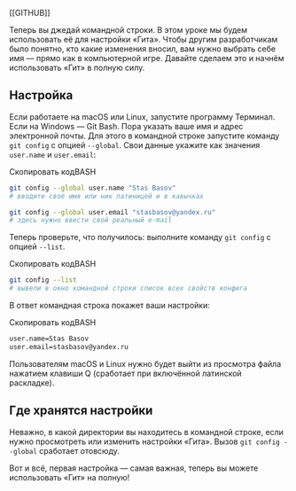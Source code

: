 [[GITHUB]]


Теперь вы джедай командной строки. В этом уроке мы будем использовать её для настройки «Гита». Чтобы другим разработчикам было понятно, кто какие изменения вносил, вам нужно выбрать себе имя — прямо как в компьютерной игре. Давайте сделаем это и начнём использовать «Гит» в полную силу.

## Настройка

Если работаете на macOS или Linux, запустите программу Терминал. Если на Windows — Git Bash. Пора указать ваше имя и адрес электронной почты. Для этого в командной строке запустите команду `git config` с опцией `--global`. Свои данные укажите как значения `user.name` и `user.email`:

Скопировать кодBASH

```bash
git config --global user.name "Stas Basov" 
# вводите своё имя или ник латиницей и в кавычках

git config --global user.email "stasbasov@yandex.ru"
# здесь нужно ввести свой реальный e-mail 
```

Теперь проверьте, что получилось: выполните команду `git config` с опцией `--list`.

Скопировать кодBASH

```bash
git config --list
# вывели в окно командной строки список всех свойств конфига 
```

В ответ командная строка покажет ваши настройки:

Скопировать кодBASH

```bash
user.name=Stas Basov
user.email=stasbasov@yandex.ru 
```

Пользователям macOS и Linux нужно будет выйти из просмотра файла нажатием клавиши Q (сработает при включённой латинской раскладке).

## Где хранятся настройки

Неважно, в какой директории вы находитесь в командной строке, если нужно просмотреть или изменить настройки «Гита». Вызов `git config --global` сработает отовсюду.

Вот и всё, первая настройка — самая важная, теперь вы можете использовать «Гит» на полную!